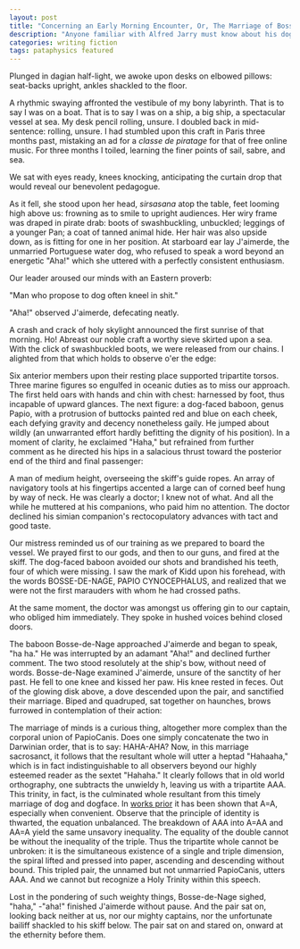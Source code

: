 ```yaml
---
layout: post
title: "Concerning an Early Morning Encounter, Or, The Marriage of Bosse-de-Nage"
description: "Anyone familiar with Alfred Jarry must know about his dog-faced baboon Bosse-de-Nage, and will hopefully appreciate my attempt at marrying off this odd character. Anyone unfamiliar with Alfred Jarry will probably think that this story is full of shit and/or nonsense. It is. But it was too tempting not to give Jarry's eccentric writing style a try, so here it is!"
categories: writing fiction
tags: pataphysics featured
---
```


Plunged in dagian half-light, we awoke upon desks on elbowed pillows: seat-backs upright, ankles shackled to the floor.

A rhythmic swaying affronted the vestibule of my bony labyrinth. That is to say I was on a boat. That is to say I was on a ship, a big ship, a spectacular vessel at sea. My desk pencil rolling, unsure. I doubled back in mid-sentence: rolling, unsure. I had stumbled upon this craft in Paris three months past, mistaking an ad for a _classe de piratage_ for that of free online music. For three months I toiled, learning the finer points of sail, sabre, and sea.

We sat with eyes ready, knees knocking, anticipating the curtain drop that would reveal our benevolent pedagogue.

As it fell, she stood upon her head, _sirsasana_ atop the table, feet looming high above us: frowning as to smile to upright audiences. Her wiry frame was draped in pirate drab: boots of swashbuckling, unbuckled; leggings of a younger Pan; a coat of tanned animal hide. Her hair was also upside down, as is fitting for one in her position. At starboard ear lay J'aimerde, the unmarried Portuguese water dog, who refused to speak a word beyond an energetic "Aha!" which she uttered with a perfectly consistent enthusiasm.

Our leader aroused our minds with an Eastern proverb:

"Man who propose to dog often kneel in shit."

"Aha!" observed J'aimerde, defecating neatly.

A crash and crack of holy skylight announced the first sunrise of that morning. Ho! Abreast our noble craft a worthy sieve skirted upon a sea. With the click of swashbuckled boots, we were released from our chains. I alighted from that which holds to observe o'er the edge:

Six anterior members upon their resting place supported tripartite torsos. Three marine figures so engulfed in oceanic duties as to miss our approach. The first held oars with hands and chin with chest: harnessed by foot, thus incapable of upward glances. The next figure: a dog-faced baboon, genus Papio, with a protrusion of buttocks painted red and blue on each cheek, each defying gravity and decency nonetheless gaily. He jumped about wildly (an unwarranted effort hardly befitting the dignity of his position). In a moment of clarity, he exclaimed "Haha," but refrained from further comment as he directed his hips in a salacious thrust toward the posterior end of the third and final passenger:

A man of medium height, overseeing the skiff's guide ropes. An array of navigatory tools at his fingertips accented a large can of corned beef hung by way of neck. He was clearly a doctor; I knew not of what. And all the while he muttered at his companions, who paid him no attention. The doctor declined his simian companion's rectocopulatory advances with tact and good taste.

Our mistress reminded us of our training as we prepared to board the vessel. We prayed first to our gods, and then to our guns, and fired at the skiff. The dog-faced baboon avoided our shots and brandished his teeth, four of which were missing. I saw the mark of Kidd upon his forehead, with the words BOSSE-DE-NAGE, PAPIO CYNOCEPHALUS, and realized that we were not the first marauders with whom he had crossed paths.

At the same moment, the doctor was amongst us offering gin to our captain, who obliged him immediately. They spoke in hushed voices behind closed doors.

The baboon Bosse-de-Nage approached J'aimerde and began to speak, "ha ha." He was interrupted by an adamant "Aha!" and declined further comment. The two stood resolutely at the ship's bow, without need of words. Bosse-de-Nage examined J'aimerde, unsure of the sanctity of her past. He fell to one knee and kissed her paw. His knee rested in feces. Out of the glowing disk above, a dove descended upon the pair, and sanctified their marriage. Biped and quadruped, sat together on haunches, brows furrowed in contemplation of their action:

The marriage of minds is a curious thing, altogether more complex than the corporal union of PapioCanis. Does one simply concatenate the two in Darwinian order, that is to say: HAHA-AHA? Now, in this marriage sacrosanct, it follows that the resultant whole will utter a heptad "Hahaaha," which is in fact indistinguishable to all observers beyond our highly esteemed reader as the sextet "Hahaha." It clearly follows that in old world orthography, one subtracts the unwieldy h, leaving us with a tripartite AAA. This trinity, in fact, is the culminated whole resultant from this timely marriage of dog and dogface. In [works prior][exploits-opinions] it has been shown that A=A, especially when convenient. Observe that the principle of identity is thwarted, the equation unbalanced. The breakdown of AAA into A=AA and AA=A yield the same unsavory inequality. The equality of the double cannot be without the inequality of the triple. Thus the tripartite whole cannot be unbroken: it is the simultaneous existence of a single and triple dimension, the spiral lifted and pressed into paper, ascending and descending without bound. This tripled pair, the unnamed but not unmarried PapioCanis, utters AAA. And we cannot but recognize a Holy Trinity within this speech.

Lost in the pondering of such weighty things, Bosse-de-Nage sighed, "haha," -"aha!" finished J'aimerde without pause. And the pair sat on, looking back neither at us, nor our mighty captains, nor the unfortunate bailiff shackled to his skiff below. The pair sat on and stared on, onward at the ethernity before them.

[exploits-opinions]: https://en.wikipedia.org/wiki/Exploits_and_Opinions_of_Dr._Faustroll,_pataphysician
